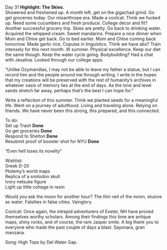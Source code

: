 Day 31 **Highlight: The Skies.**   
Showered and freshened up. A month left, get on the gigachad grind. Go get groceries today. Our misanthrope era. Made a coolcat. Think we fucked up. Need some cucumbers and fresh produce. College decor and fit? Another successful grocery trip. Skies are pretty. Go back to drinking water. Acquired the whipped cream. Sweet mandarins. Prepare a nice dinner when Mom and Chloe get back. Go to bed earlier. Mom and Chloe coming back tomorrow. Made garlic rice. Copulas in linguistics. Think we have abs? Train intensely for this next month. W summer. Physical excellence. Keep our diet the same though. Keep the water cycle going. Bodybuilding? Had a chat with Jesalina. Looked through our college apps. 

“Unlike Ozymandias, I may not be able to leave my father a statue, but I can record him and the people around me through writing. I write in the hopes that my creations will be preserved with the rest of humanity’s archives in whatever oasis of memory lies at the end of days. As the lone and level sands stretch far away, perhaps that’s the best I can hope for.”

Write a reflection of this summer. Think we planted seeds for a meaningful life. Went on a journey of adulthood. Living and traveling alone. Relying on friends. We have never been this strong, this prepared, and this connected.

To do:  
Set up Trash **Done**  
Go get groceries **Done**  
Respond to Shelton **Done**  
Resubmit proof of booster shot for NYU **Done**

“Even hell loses its novelty”

Wishlist:  
Greek D-20  
Ptolemy’s world maps  
Replica of a smilodon skull  
Ivory netsuke figure  
Light up little cottage in resin

Would you ask the moon for another hour? The thin veil of the moon, elusive as water. Falsities in false cities. Vainglory.

Coolcat: Once again, the intrepid adventurers of Exeter, NH have proved themselves worthy scholars. Among their findings this time are antique maps, shiny rocks, and of course, the rare Jasper smile. A big thank you to everyone who made the past couple of days a blast. Sayonara, gran manzana. 

Song: High Tops by Del Water Gap.